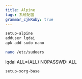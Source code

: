 ```yaml
---
title: Alpine 
tags: 系统配置
grammar_cjkRuby: true
---
```

``` sh
setup-alpine
adduser lqdai
apk add sudo nano
```
``` sh
nano /etc/sudoers
```
lqdai            ALL=(ALL)                NOPASSWD: ALL


``` sh
setup-xorg-base


```